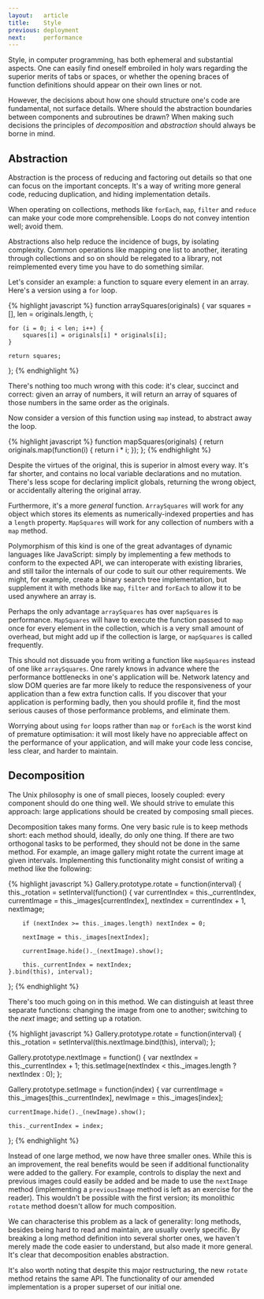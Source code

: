 ```yaml
---
layout:   article
title:    Style
previous: deployment
next:     performance
---
```



Style, in computer programming, has both ephemeral and substantial aspects. One
can easily find oneself embroiled in holy wars regarding the superior merits of
tabs or spaces, or whether the opening braces of function definitions should
appear on their own lines or not.

However, the decisions about how one should structure one's code are
fundamental, not surface details. Where should the abstraction boundaries
between components and subroutines be drawn? When making such decisions the
principles of _decomposition_ and _abstraction_ should always be borne in mind.


Abstraction
-----------

Abstraction is the process of reducing and factoring out details so that one
can focus on the important concepts. It's a way of writing more general code,
reducing duplication, and hiding implementation details.

When operating on collections, methods like `forEach`, `map`, `filter` and
`reduce` can make your code more comprehensible. Loops do not convey intention
well; avoid them.

Abstractions also help reduce the incidence of bugs, by isolating complexity.
Common operations like mapping one list to another, iterating through
collections and so on should be relegated to a library, not reimplemented
every time you have to do something similar.

Let's consider an example: a function to square every element in an array.
Here's a version using a `for` loop.

{% highlight javascript %}
function arraySquares(originals) {
    var squares = [], len = originals.length, i;
    
    for (i = 0; i < len; i++) {
        squares[i] = originals[i] * originals[i];
    }
    
    return squares;
};
{% endhighlight %}

There's nothing too much wrong with this code: it's clear, succinct and
correct: given an array of numbers, it will return an array of squares of those
numbers in the same order as the originals.

Now consider a version of this function using `map` instead, to abstract away
the loop.

{% highlight javascript %}
function mapSquares(originals) {
    return originals.map(function(i) { return i * i; });
};
{% endhighlight %}

Despite the virtues of the original, this is superior in almost every way. It's
far shorter, and contains no local variable declarations and no mutation.
There's less scope for declaring implicit globals, returning the wrong object,
or accidentally altering the original array.

Furthermore, it's a more _general_ function. `ArraySquares` will work for any
object which stores its elements as numerically-indexed properties and has a
`length` property. `MapSquares` will work for any collection of numbers with a
`map` method.

Polymorphism of this kind is one of the great advantages of dynamic languages
like JavaScript: simply by implementing a few methods to conform to the
expected API, we can interoperate with existing libraries, and still tailor the
internals of our code to suit our other requirements. We might, for example,
create a binary search tree implementation, but supplement it with methods like
`map`, `filter` and `forEach` to allow it to be used anywhere an array is.

Perhaps the only advantage `arraySquares` has over `mapSquares` is performance.
`MapSquares` will have to execute the function passed to `map` once for every
element in the collection, which is a very small amount of overhead, but might
add up if the collection is large, or `mapSquares` is called frequently.

This should not dissuade you from writing a function like `mapSquares` instead
of one like `arraySquares`. One rarely knows in advance where the performance
bottlenecks in one's application will be. Network latency and slow DOM queries
are far more likely to reduce the responsiveness of your application than a few
extra function calls. If you discover that your application is performing
badly, then you should profile it, find the most serious causes of those
performance problems, and eliminate them.

Worrying about using `for` loops rather than `map` or `forEach` is the worst
kind of premature optimisation: it will most likely have no appreciable affect
on the performance of your application, and will make your code less concise,
less clear, and harder to maintain.


Decomposition
-------------

The Unix philosophy is one of small pieces, loosely coupled: every component
should do one thing well. We should strive to emulate this approach: large
applications should be created by composing small pieces.

Decomposition takes many forms. One very basic rule is to keep methods short:
each method should, ideally, do only one thing. If there are two orthogonal
tasks to be performed, they should not be done in the same method. For example,
an image gallery might rotate the current image at given intervals.
Implementing this functionality might consist of writing a method like the
following:

{% highlight javascript %}
Gallery.prototype.rotate = function(interval) {
    this._rotation = setInterval(function() {
        var currentIndex = this._currentIndex,
            currentImage = this._images[currentIndex],
            nextIndex    = currentIndex + 1,
            nextImage;
        
        if (nextIndex >= this._images.length) nextIndex = 0;
        
        nextImage = this._images[nextIndex];
        
        currentImage.hide()._(nextImage).show();
        
        this._currentIndex = nextIndex;
    }.bind(this), interval);
};
{% endhighlight %}

There's too much going on in this method. We can distinguish at least three
separate functions: changing the image from one to another; switching to the
_next_ image; and setting up a rotation.

{% highlight javascript %}
Gallery.prototype.rotate = function(interval) {
    this._rotation = setInterval(this.nextImage.bind(this), interval);
};

Gallery.prototype.nextImage = function() {
    var nextIndex = this._currentIndex + 1;
    this.setImage(nextIndex < this._images.length ? nextIndex : 0);
};

Gallery.prototype.setImage = function(index) {
    var currentImage = this._images[this._currentIndex],
        newImage     = this._images[index];
    
    currentImage.hide()._(newImage).show();
    
    this._currentIndex = index;
};
{% endhighlight %}

Instead of one large method, we now have three smaller ones. While this is an
improvement, the real benefits would be seen if additional functionality were
added to the gallery. For example, controls to display the next and previous
images could easily be added and be made to use the `nextImage` method
(implementing a `previousImage` method is left as an exercise for the reader).
This wouldn't be possible with the first version; its monolithic `rotate`
method doesn't allow for much composition.

We can characterise this problem as a lack of generality: long methods, besides
being hard to read and maintain, are usually overly specific. By breaking a
long method definition into several shorter ones, we haven't merely made the
code easier to understand, but also made it more general. It's clear that
decomposition enables abstraction.

It's also worth noting that despite this major restructuring, the new `rotate`
method retains the same API. The functionality of our amended implementation is
a proper superset of our initial one.
